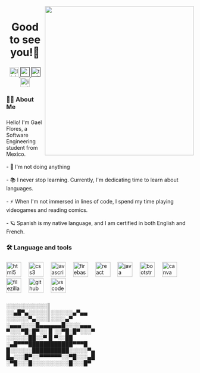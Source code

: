 <img align="right" height="400" src="https://i.pinimg.com/originals/86/6d/0d/866d0dfa695e4d60dc53cc1041a65fb3.gif"/>

###

<h1 align="center">Good to see you!👋</h1>

###

<div align="center">
  <a href="https://www.linkedin.com/in/gael-flores-0377112b4/" target="_blank">
    <img src="https://img.shields.io/static/v1?message=LinkedIn&logo=linkedin&label=&color=0077B5&logoColor=white&labelColor=&style=for-the-badge" height="25" alt="linkedin logo"  />
  </a>
  <a href="" target="_blank">
    <img src="https://img.shields.io/static/v1?message=Gmail&logo=gmail&label=&color=D14836&logoColor=white&labelColor=&style=for-the-badge" height="25" alt="gmail logo"  />
  </a>
  <a href="" target="_blank">
    <img src="https://img.shields.io/static/v1?message=Twitter&logo=twitter&label=&color=1DA1F2&logoColor=white&labelColor=&style=for-the-badge" height="25" alt="twitter logo"  />
  </a>
  <a href="https://www.instagram.com/gaelcrack15/" target="_blank">
    <img src="https://img.shields.io/static/v1?message=Instagram&logo=instagram&label=&color=E4405F&logoColor=white&labelColor=&style=for-the-badge" height="25" alt="instagram logo"  />
  </a>
</div>

###

<h3 align="left">👩‍💻  About Me</h3>

###

<p align="left">Hello! I'm Gael Flores, a Software Engineering student from Mexico.<br><br>- 🔭 I'm not doing anything<br><br>- 📚 I never stop learning. Currently, I'm dedicating time to learn about languages.<br><br>- ⚡ When I'm not immersed in lines of code, I spend my time playing videogames and reading comics.<br><br>- 🪐 Spanish is my native language, and I am certified in both English and French.</p>

###

<h3 align="left">🛠 Language and tools</h3>

###

<div align="left">
  <img src="https://cdn.jsdelivr.net/gh/devicons/devicon/icons/html5/html5-original.svg" height="40" alt="html5 logo"  />
  <img width="12" />
  <img src="https://cdn.jsdelivr.net/gh/devicons/devicon/icons/css3/css3-original.svg" height="40" alt="css3 logo"  />
  <img width="12" />
  <img src="https://cdn.jsdelivr.net/gh/devicons/devicon/icons/javascript/javascript-original.svg" height="40" alt="javascript logo"  />
  <img width="12" />
  <img src="https://cdn.jsdelivr.net/gh/devicons/devicon/icons/firebase/firebase-plain-wordmark.svg" height="40" alt="firebase logo"  />
  <img width="12" />
  <img src="https://cdn.jsdelivr.net/gh/devicons/devicon/icons/react/react-original.svg" height="40" alt="react logo"  />
  <img width="12" />
  <img src="https://cdn.jsdelivr.net/gh/devicons/devicon/icons/java/java-original.svg" height="40" alt="java logo"  />
  <img width="12" />
  <img src="https://cdn.jsdelivr.net/gh/devicons/devicon/icons/bootstrap/bootstrap-original.svg" height="40" alt="bootstrap logo"  />
  <img width="12" />
  <img src="https://cdn.jsdelivr.net/gh/devicons/devicon/icons/canva/canva-original.svg" height="40" alt="canva logo"  />
  <img width="12" />
  <img src="https://cdn.jsdelivr.net/gh/devicons/devicon/icons/filezilla/filezilla-plain.svg" height="40" alt="filezilla logo"  />
  <img width="12" />
  <img src="https://cdn.jsdelivr.net/gh/devicons/devicon/icons/github/github-original.svg" height="40" alt="github logo"  />
  <img width="12" />
  <img src="https://cdn.jsdelivr.net/gh/devicons/devicon/icons/vscode/vscode-original.svg" height="40" alt="vscode logo"  />
</div>

###

<p align="left">░░░░░░░░░░░║<br>░░▄█▀▄░░░░░║░░░░░░▄▀▄▄<br>░░░░░░▀▄░░░║░░░░▄▀<br>░▄▄▄░░░░█▄▄▄▄▄▄█░░░░▄▄▄<br>▀░░░▀█░█▀░░▐▌░░▀█░█▀░░░▀<br>░░░░░░██░░▀▐▌▀░░██<br>░▄█▀▀▀████████████▀▀▀█<br>█░░░░░░██████████░░░░░▀▄<br>█▄░░░█▀░░▀▀▀▀▀▀░░▀█░░░▄█<br>░▀█░░░█░░░░░░░░░░█░░░█▀</p>

###
